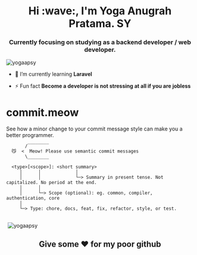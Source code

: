 <h1 align="center">Hi :wave:, I'm Yoga Anugrah Pratama. SY</h1>
<h3 align="center">Currently focusing on studying as a backend developer / web developer.</h3>

<p align="left"> <img src="https://komarev.com/ghpvc/?username=yogaapsy&label=Profile%20views&color=0e75b6&style=flat" alt="yogaapsy" /> </p>

- 🌱 I’m currently learning **Laravel**

- ⚡ Fun fact **Become a developer is not stressing at all if you are jobless**

# commit.meow

See how a minor change to your commit message style can make you a better programmer.



```shell
       /‾‾‾‾‾‾‾‾
  😼  <  Meow! Please use semantic commit messages
       \________

  <type>[<scope>]: <short summary>
     │      │             │
     │      │             └─> Summary in present tense. Not capitalized. No period at the end. 
     │      │
     │      └─> Scope (optional): eg. common, compiler, authentication, core
     │                                                                                          
     └─> Type: chore, docs, feat, fix, refactor, style, or test.
     
```


<p>&nbsp;<img align="center" src="https://github-readme-stats.vercel.app/api?username=yogaapsy&show_icons=true&theme=tokyonight" alt="yogaapsy" /></p>

**<h2 align="center">Give some :heart: for my poor github</h2>**

